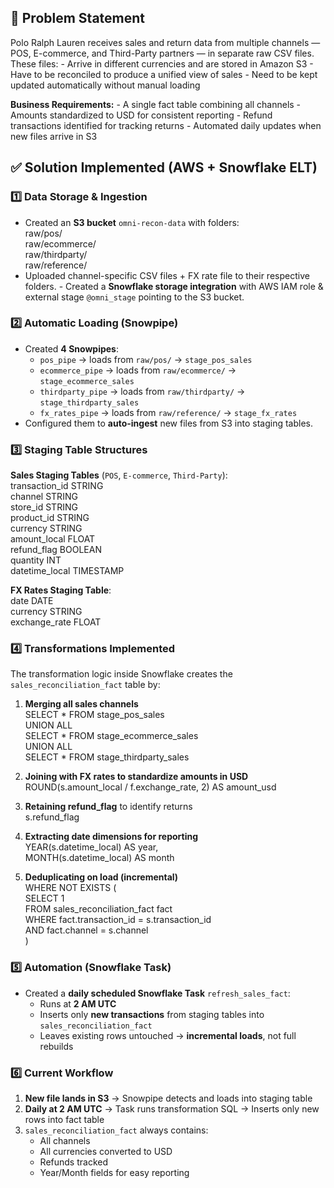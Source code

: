 ## 📌 Problem Statement
Polo Ralph Lauren receives sales and return data from multiple channels — POS, E-commerce, and Third-Party partners — in separate raw CSV files. These files: - Arrive in different currencies and are stored in Amazon S3 - Have to be reconciled to produce a unified view of sales - Need to be kept updated automatically without manual loading

**Business Requirements:** - A single fact table combining all channels - Amounts standardized to USD for consistent reporting - Refund transactions identified for tracking returns - Automated daily updates when new files arrive in S3

## ✅ Solution Implemented (AWS + Snowflake ELT)
### 1️⃣ Data Storage & Ingestion
- Created an **S3 bucket** `omni-recon-data` with folders:  
  raw/pos/  
  raw/ecommerce/  
  raw/thirdparty/  
  raw/reference/  
- Uploaded channel-specific CSV files + FX rate file to their respective folders. - Created a **Snowflake storage integration** with AWS IAM role & external stage `@omni_stage` pointing to the S3 bucket.

### 2️⃣ Automatic Loading (Snowpipe)
- Created **4 Snowpipes**:  
  - `pos_pipe` → loads from `raw/pos/` → `stage_pos_sales`  
  - `ecommerce_pipe` → loads from `raw/ecommerce/` → `stage_ecommerce_sales`  
  - `thirdparty_pipe` → loads from `raw/thirdparty/` → `stage_thirdparty_sales`  
  - `fx_rates_pipe` → loads from `raw/reference/` → `stage_fx_rates`  
- Configured them to **auto-ingest** new files from S3 into staging tables.

### 3️⃣ Staging Table Structures
**Sales Staging Tables** (`POS`, `E-commerce`, `Third-Party`):  
transaction_id STRING  
channel STRING  
store_id STRING  
product_id STRING  
currency STRING  
amount_local FLOAT  
refund_flag BOOLEAN  
quantity INT  
datetime_local TIMESTAMP  

**FX Rates Staging Table**:  
date DATE  
currency STRING  
exchange_rate FLOAT

### 4️⃣ Transformations Implemented
The transformation logic inside Snowflake creates the `sales_reconciliation_fact` table by:  
1. **Merging all sales channels**  
SELECT * FROM stage_pos_sales  
UNION ALL  
SELECT * FROM stage_ecommerce_sales  
UNION ALL  
SELECT * FROM stage_thirdparty_sales  

2. **Joining with FX rates to standardize amounts in USD**  
ROUND(s.amount_local / f.exchange_rate, 2) AS amount_usd  

3. **Retaining refund_flag** to identify returns  
s.refund_flag  

4. **Extracting date dimensions for reporting**  
YEAR(s.datetime_local)  AS year,  
MONTH(s.datetime_local) AS month  

5. **Deduplicating on load (incremental)**  
WHERE NOT EXISTS (  
    SELECT 1  
    FROM sales_reconciliation_fact fact  
    WHERE fact.transaction_id = s.transaction_id  
      AND fact.channel = s.channel  
)

### 5️⃣ Automation (Snowflake Task)
- Created a **daily scheduled Snowflake Task** `refresh_sales_fact`:  
  - Runs at **2 AM UTC**  
  - Inserts only **new transactions** from staging tables into `sales_reconciliation_fact`  
  - Leaves existing rows untouched → **incremental loads**, not full rebuilds

### 6️⃣ Current Workflow
1. **New file lands in S3** → Snowpipe detects and loads into staging table  
2. **Daily at 2 AM UTC** → Task runs transformation SQL → Inserts only new rows into fact table  
3. `sales_reconciliation_fact` always contains:  
   - All channels  
   - All currencies converted to USD  
   - Refunds tracked  
   - Year/Month fields for easy reporting

